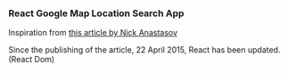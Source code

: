 ### React Google Map Location Search App

Inspiration from [this article by Nick Anastasov](http://tutorialzine.com/2015/04/first-webapp-react/)

Since the publishing of the article, 22 April 2015, React has been updated. (React Dom)
